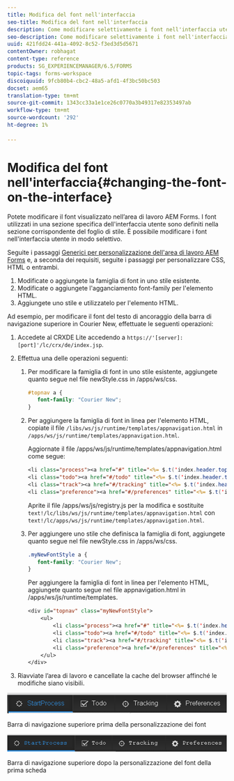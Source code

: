 ```yaml
---
title: Modifica del font nell'interfaccia
seo-title: Modifica del font nell'interfaccia
description: Come modificare selettivamente i font nell'interfaccia utente.
seo-description: Come modificare selettivamente i font nell'interfaccia utente.
uuid: 421fdd24-441a-4092-8c52-f3ed3d5d5671
contentOwner: robhagat
content-type: reference
products: SG_EXPERIENCEMANAGER/6.5/FORMS
topic-tags: forms-workspace
discoiquuid: 9fcb80b4-cbc2-48a5-afd1-4f3bc50bc503
docset: aem65
translation-type: tm+mt
source-git-commit: 1343cc33a1e1ce26c0770a3b49317e82353497ab
workflow-type: tm+mt
source-wordcount: '292'
ht-degree: 1%

---
```



# Modifica del font nell&#39;interfaccia{#changing-the-font-on-the-interface}

Potete modificare il font visualizzato nell’area di lavoro  AEM Forms. I font utilizzati in una sezione specifica dell&#39;interfaccia utente sono definiti nella sezione corrispondente del foglio di stile. È possibile modificare i font nell&#39;interfaccia utente in modo selettivo.

Seguite i passaggi [Generici per  personalizzazione dell&#39;area di lavoro AEM Forms](../../forms/using/generic-steps-html-workspace-customization.md) e, a seconda dei requisiti, seguite i passaggi per personalizzare CSS, HTML o entrambi.

1. Modificate o aggiungete la famiglia di font in uno stile esistente.
1. Modificate o aggiungete l&#39;agganciamento font-family per l&#39;elemento HTML.
1. Aggiungete uno stile e utilizzatelo per l&#39;elemento HTML.

Ad esempio, per modificare il font del testo di ancoraggio della barra di navigazione superiore in Courier New, effettuate le seguenti operazioni:

1. Accedete al CRXDE Lite accedendo a `https://'[server]:[port]'/lc/crx/de/index.jsp`.
1. Effettua una delle operazioni seguenti:

   1. Per modificare la famiglia di font in uno stile esistente, aggiungete quanto segue nel file newStyle.css in /apps/ws/css.

      ```css
      #topnav a {
         font-family: "Courier New";
      }
      ```

   1. Per aggiungere la famiglia di font in linea per l&#39;elemento HTML, copiate il file `/libs/ws/js/runtime/templates/appnavigation.html` in `/apps/ws/js/runtime/templates/appnavigation.html`.

      Aggiornate il file /apps/ws/js/runtime/templates/appnavigation.html come segue:

      ```jsp
      <li class="process"><a href="#" title="<%= $.t('index.header.topnav.startprocess.detail')%>" style="font-family:Courier New;" ><%= $.t('index.header.topnav.startprocess.name')%></a></li>
      <li class="todo"><a href="#/todo" title="<%= $.t('index.header.topnav.todo.detail')%>" style="font-family:Courier New;" ><%= $.t('index.header.topnav.todo.name')%></a></li>
      <li class="track"><a href="#/tracking" title="<%= $.t('index.header.topnav.tracking.detail')%>" style="font-family:Courier New;" ><%= $.t('index.header.topnav.tracking.name')%></a></li>
      <li class="preference"><a href="#/preferences" title="<%= $.t('index.header.topnav.preferences.detail')%>" style="font-family:Courier New;" ><%= $.t('index.header.topnav.preferences.name')%></a></li>
      ```

      Aprite il file /apps/ws/js/registry.js per la modifica e sostituite `text!/lc/libs/ws/js/runtime/templates/appnavigation.html` con `text!/lc/apps/ws/js/runtime/templates/appnavigation.html`.

   1. Per aggiungere uno stile che definisca la famiglia di font, aggiungete quanto segue nel file newStyle.css in /apps/ws/css.

      ```css
      .myNewFontStyle a {
         font-family: "Courier New";
      }
      ```

      Per aggiungere la famiglia di font in linea per l&#39;elemento HTML, aggiungete quanto segue nel file appnavigation.html in /apps/ws/js/runtime/templates.

      ```jsp
      <div id="topnav" class="myNewFontStyle">
          <ul>
              <li class="process"><a href="#" title="<%= $.t('index.header.topnav.startprocess.detail')%>" ><%= $.t('index.header.topnav.startprocess.name')%></a></li>
              <li class="todo"><a href="#/todo" title="<%= $.t('index.header.topnav.todo.detail')%>"><%= $.t('index.header.topnav.todo.name')%></a></li>
              <li class="track"><a href="#/tracking" title="<%= $.t('index.header.topnav.tracking.detail')%>" ><%= $.t('index.header.topnav.tracking.name')%></a></li>
              <li class="preference"><a href="#/preferences" title="<%= $.t('index.header.topnav.preferences.detail')%>" ><%= $.t('index.header.topnav.preferences.name')%></a></li>
          </ul>
      </div>
      ```

1. Riavviate l’area di lavoro e cancellate la cache del browser affinché le modifiche siano visibili.

![change_font_before](assets/change_font_before.png)

Barra di navigazione superiore prima della personalizzazione dei font

![change_font_after](assets/change_font_after.png)

Barra di navigazione superiore dopo la personalizzazione del font della prima scheda

